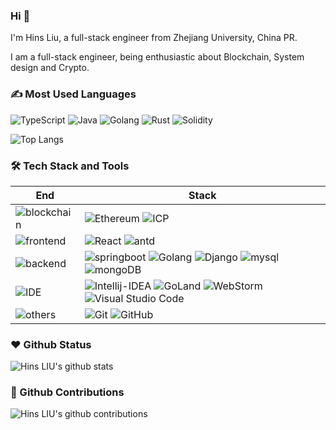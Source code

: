 ### Hi 👋

I'm Hins Liu, a full-stack engineer from Zhejiang University, China PR.

I am a full-stack engineer, being enthusiastic about Blockchain, System design and Crypto.

### ✍️ Most Used Languages

![TypeScript](https://img.shields.io/badge/-TypeScript-2b5b83?style=flat&logo=typescript&logoColor=ffdf76) 
![Java](https://img.shields.io/badge/-Java-2b5b83?style=flat&logo=intellij-idea&logoColor=ffdf76)
![Golang](https://img.shields.io/badge/-Golang-2b5b83?style=flat&logo=go&logoColor=ffdf76)
![Rust](https://img.shields.io/badge/-Rust-2b5b83?style=flat&logo=rust&logoColor=ffdf76)
![Solidity](https://img.shields.io/badge/-Solidity-2b5b83?style=flat&logo=solidity&logoColor=ffdf76)

![Top Langs](https://github-readme-stats.vercel.app/api/top-langs/?username=LBruyne&layout=compact&hide=css,html,javascript)

### 🛠 Tech Stack and Tools
| End | Stack    
| ---- | ---- |
| ![blockchain](https://img.shields.io/badge/-Blockchain-black?style=flat) | ![Ethereum](https://img.shields.io/badge/-Ethereum-3a3a3a?style=flat&logo=ethereum) ![ICP](https://img.shields.io/badge/-DFinity-3a3a3a?style=flat&logo=internet-archive) |
| ![frontend](https://img.shields.io/badge/-Frontend-black?style=flat) | ![React](https://img.shields.io/badge/-React-52BAD7?style=flat&logo=react&logoColor=white) ![antd](https://img.shields.io/badge/-Ant_Design-0170fe?style=flat&logo=ant-design) |
| ![backend](https://img.shields.io/badge/-Backend-black?style=flat) | ![springboot](https://img.shields.io/badge/-Spring-white?style=flat&logo=spring) ![Golang](https://img.shields.io/badge/-gozero-2b5b83?style=flat&logo=go&logoColor=00ADD8) ![Django](https://img.shields.io/badge/-Django-2b5b83?style=flat&logo=django&logoColor=00ADD8) ![mysql](https://img.shields.io/badge/-mysql-white?style=flat&logo=mysql) ![mongoDB](https://img.shields.io/badge/-mongoDB-white?style=flat&logo=mongodb) |
| ![IDE](https://img.shields.io/badge/-IDE-black?style=flat) | ![Intellij-IDEA](https://img.shields.io/badge/-IDEA-3a3a3a?style=flat&logo=intellij-idea) ![GoLand](https://img.shields.io/badge/-GoLand-3a3a3a?style=flat&logo=goland) ![WebStorm](https://img.shields.io/badge/-WebStorm-3a3a3a?style=flat&logo=webstorm) ![Visual Studio Code](https://img.shields.io/badge/-VS_Code-007ACC?style=flat&logo=Visual-Studio-Code) |
| ![others](https://img.shields.io/badge/-Others-black?style=flat) | ![Git](https://img.shields.io/badge/-Git-black?style=flat&logo=git) ![GitHub](https://img.shields.io/badge/-GitHub-black?style=flat&logo=github) |
### ❤️ Github Status

![Hins LIU's github stats](https://github-readme-stats.vercel.app/api?username=LBruyne&show_icons=true)

### 🫡 Github Contributions
![Hins LIU's github contributions](https://activity-graph.herokuapp.com/graph?username=LBruyne&theme=minimal)

